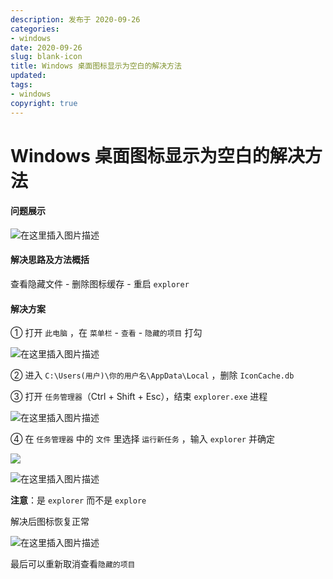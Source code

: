 ```yaml
---
description: 发布于 2020-09-26
categories:
- windows
date: 2020-09-26
slug: blank-icon
title: Windows 桌面图标显示为空白的解决方法
updated:
tags:
- windows
copyright: true
---
```


# Windows 桌面图标显示为空白的解决方法

#### 问题展示

![在这里插入图片描述](https://media.opennet.top/i/2023/01/05/63b6cc886df5d.png)

#### 解决思路及方法概括

查看隐藏文件 - 删除图标缓存 - 重启 `explorer`

#### 解决方案

① 打开 `此电脑` ，在 `菜单栏` - `查看` - `隐藏的项目` 打勾

![在这里插入图片描述](https://media.opennet.top/i/2023/01/05/63b6cc8998652.png)

② 进入 `C:\Users(用户)\你的用户名\AppData\Local` ，删除 `IconCache.db`

③ 打开 `任务管理器`（Ctrl + Shift + Esc），结束 `explorer.exe` 进程

![在这里插入图片描述](https://media.opennet.top/i/2023/01/05/63b6cc8aa390d.png)

④ 在 `任务管理器` 中的 `文件` 里选择 `运行新任务` ，输入 `explorer` 并确定

![](https://media.opennet.top/i/2023/01/05/63b6cc8b6ff74.png)

![在这里插入图片描述](https://media.opennet.top/i/2023/01/05/63b6cc8c702c6.png)

**注意**：是 `explorer` 而不是 `explore`

解决后图标恢复正常

![在这里插入图片描述](https://media.opennet.top/i/2023/01/05/63b6cc8ec6f65.png)

最后可以重新取消查看`隐藏的项目`

